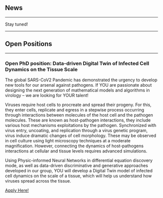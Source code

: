 ## News

---

Stay tuned!

---

## Open Positions

---

### Open PhD position: Data-driven Digital Twin of Infected Cell Dynamics on the Tissue Scale

The global SARS-CoV2 Pandemic has demonstrated the urgency to develop new tools for our arsenal against pathogens. If YOU are passionate about designing the next generation of mathematical models and algorithms in virology – we are looking for YOUR talent!

Viruses require host cells to procreate and spread their progeny. For this, they enter cells, replicate and egress in a stepwise process occurring through interactions between molecules of the host cell and the pathogen molecules. These are known as host-pathogen interactions, they include various host mechanisms exploitations by the pathogen. Synchronized with virus entry, uncoating, and replication through a virus genetic program, virus induce dramatic changes of cell morphology. These may be observed in cell culture using light microscopy techniques at a moderate magnification. However, connecting the dynamics of host-pathogens interactions at cellular and tissue levels requires advanced simulations.

Using Physic-informed Neural Networks in differential equation discovery mode, as well as data-driven discriminative and generative approaches developed in our group, YOU will develop a Digital Twin model of infected cell dynamics on the scale of a tissue, which will help us understand how viruses spread across the tissue.

<a href="https://www.hzdr.de/db/Cms?pNid=no&pOid=65910">Apply Here!</a>